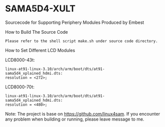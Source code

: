 # SAMA5D4-XULT
Sourcecode for Supporting Periphery Modules Produced by Embest

How to Build The Source Code

    Please refer to the shell script make.sh under source code directory.


How to Set Different LCD Modules

LCD8000-43t:

	linux-at91-linux-3.10/arch/arm/boot/dts/at91-sama5d4_xplained_hdmi.dts:
	resolution = <272>;

LCD8000-70t:

	linux-at91-linux-3.10/arch/arm/boot/dts/at91-sama5d4_xplained_hdmi.dts:
	resolution = <480>;

Note: The project is base on https://github.com/linux4sam. If you encounter any problem when building or running, please leave message to me.
